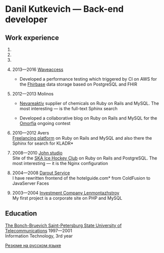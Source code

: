 # Danil Kutkevich — Back-end developer

## Work experience

1.

2.

3.

4. <span title="06.2013—08.2016">2013—2016</span> [Waveaccess][]

   * Developed a performance testing which triggered by CI on AWS
     for the [Fhirbase][] data storage based on PostgreSQL and FHIR

   [Waveaccess]: https://waveaccess.ru
   [Fhirbase]: https://github.com/fhirbase/fhirbase-plv8

5. <span title="04.2012—06.2013">2012—2013</span> Molinos

   * [Nevareaktiv][] supplier of chemicals on Ruby on Rails and MySQL.
     The most interesting — is the full-text Sphinx search

   * Developed a collaborative blog on Ruby on Rails and MySQL
     for the [Omorfia][] ongoing contest

   [Molinos]: https://molinos.ru
   [Nevareaktiv]: https://nevareaktiv.ru
   [Omorfia]: https://omorfia.ru

6. <span title="09.2010—04.2012">2010—2012</span> Avers  
   [Freelancing platform][] on Ruby on Rails and MySQL and also
   there the Sphinx for search for
   <span title="classifier of addresses of the Russian Federation">KLADR*</a>

   [Freelancing platform]: http://prohq.ru

7. <span title="03.2008—09.2010">2008—2010</span> [John studio][]  
   Site of the [SKA Ice Hockey Club][] on Ruby on Rails and PostgreSQL.
   The most interesting — it is the Nginx configuration

   [John studio]: https://john.ru
   [SKA Ice Hockey Club]: https://ska.ru

8. <span title="11.2004—03.2008">2004—2008</span> [Darout Service][]  
   I have rewritten frontend of the <span title="hotel booking site">hotelguide.com*</span>
   from ColdFusion to JavaServer Faces

   [Darout Service]: http://darout.ru

9. <span title="06.2003—11.2004">2003—2004</span> [Investment Company Lenmontazhstroy][]  
   My first project is a corporate site on PHP and MySQL

   [Investment Company Lenmontazhstroy]: https://lmsic.com

## Education

[The Bonch-Bruevich Saint-Petersburg State University of Telecommunications][] 1997—2001  
Information Technology, 3rd year

[The Bonch-Bruevich Saint-Petersburg State University of Telecommunications]: https://sut.ru

[Резюме на русском языке](./CV.ru.md#readme)
